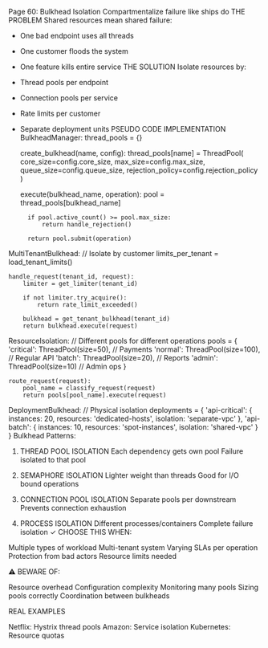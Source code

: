 Page 60: Bulkhead Isolation
Compartmentalize failure like ships do
THE PROBLEM
Shared resources mean shared failure:
- One bad endpoint uses all threads
- One customer floods the system
- One feature kills entire service
THE SOLUTION
Isolate resources by:
- Thread pools per endpoint
- Connection pools per service
- Rate limits per customer
- Separate deployment units
PSEUDO CODE IMPLEMENTATION
BulkheadManager:
    thread_pools = {}
    
    create_bulkhead(name, config):
        thread_pools[name] = ThreadPool(
            core_size=config.core_size,
            max_size=config.max_size,
            queue_size=config.queue_size,
            rejection_policy=config.rejection_policy
        )
        
    execute(bulkhead_name, operation):
        pool = thread_pools[bulkhead_name]
        
        if pool.active_count() >= pool.max_size:
            return handle_rejection()
            
        return pool.submit(operation)

MultiTenantBulkhead:
    // Isolate by customer
    limits_per_tenant = load_tenant_limits()
    
    handle_request(tenant_id, request):
        limiter = get_limiter(tenant_id)
        
        if not limiter.try_acquire():
            return rate_limit_exceeded()
            
        bulkhead = get_tenant_bulkhead(tenant_id)
        return bulkhead.execute(request)

ResourceIsolation:
    // Different pools for different operations
    pools = {
        'critical': ThreadPool(size=50),   // Payments
        'normal': ThreadPool(size=100),    // Regular API
        'batch': ThreadPool(size=20),      // Reports
        'admin': ThreadPool(size=10)       // Admin ops
    }
    
    route_request(request):
        pool_name = classify_request(request)
        return pools[pool_name].execute(request)

DeploymentBulkhead:
    // Physical isolation
    deployments = {
        'api-critical': {
            instances: 20,
            resources: 'dedicated-hosts',
            isolation: 'separate-vpc'
        },
        'api-batch': {
            instances: 10,
            resources: 'spot-instances',
            isolation: 'shared-vpc'
        }
    }
Bulkhead Patterns:
1. THREAD POOL ISOLATION
   Each dependency gets own pool
   Failure isolated to that pool

2. SEMAPHORE ISOLATION
   Lighter weight than threads
   Good for I/O bound operations

3. CONNECTION POOL ISOLATION
   Separate pools per downstream
   Prevents connection exhaustion

4. PROCESS ISOLATION
   Different processes/containers
   Complete failure isolation
✓ CHOOSE THIS WHEN:

Multiple types of workload
Multi-tenant system
Varying SLAs per operation
Protection from bad actors
Resource limits needed

⚠️ BEWARE OF:

Resource overhead
Configuration complexity
Monitoring many pools
Sizing pools correctly
Coordination between bulkheads

REAL EXAMPLES

Netflix: Hystrix thread pools
Amazon: Service isolation
Kubernetes: Resource quotas
